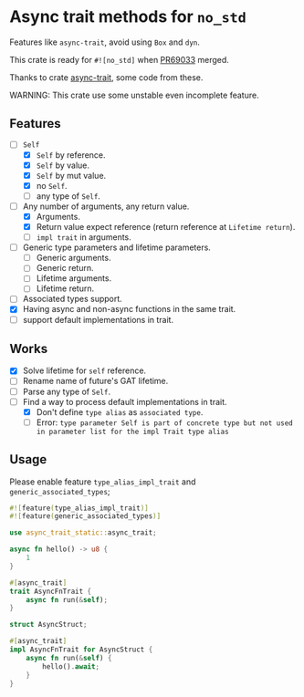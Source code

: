 # Async trait methods for `no_std`

Features like `async-trait`, avoid using `Box` and `dyn`.

This crate is ready for `#![no_std]` when [PR69033](https://github.com/rust-lang/rust/pull/69033) merged.

Thanks to crate [async-trait](https://github.com/dtolnay/async-trait), some code from these.

WARNING: This crate use some unstable even incomplete feature. 

## Features

- [ ] `Self`
  - [X] `Self` by reference.
  - [X] `Self` by value.
  - [X] `Self` by mut value.
  - [X] no `Self`.
  - [ ] any type of `Self`.
- [ ] Any number of arguments, any return value.
  - [X] Arguments.
  - [X] Return value expect reference (return reference at `Lifetime return`).
  - [ ] `impl trait` in arguments.
- [ ] Generic type parameters and lifetime parameters.
  - [ ] Generic arguments.
  - [ ] Generic return.
  - [ ] Lifetime arguments.
  - [ ] Lifetime return.
- [ ] Associated types support.
- [X] Having async and non-async functions in the same trait.
- [ ] support default implementations in trait.

## Works
- [X] Solve lifetime for `self` reference.
- [ ] Rename name of future's GAT lifetime.
- [ ] Parse any type of `Self`.
- [ ] Find a way to process default implementations in trait.
  - [X] Don't define `type alias` as `associated type`.
  - [ ] Error: `type parameter Self is part of concrete type but not used in parameter list for the impl Trait type alias`

## Usage

Please enable feature `type_alias_impl_trait` and `generic_associated_types`;

```rust
#![feature(type_alias_impl_trait)]
#![feature(generic_associated_types)]

use async_trait_static::async_trait;

async fn hello() -> u8 {
    1
}

#[async_trait]
trait AsyncFnTrait {
    async fn run(&self);
}

struct AsyncStruct;

#[async_trait]
impl AsyncFnTrait for AsyncStruct {
    async fn run(&self) {
        hello().await;
    }
}

```


